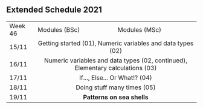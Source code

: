 ## Extended Schedule 2021

<table>
  <tr>
    <td>Week 46</td>
    <td>Modules (BSc)</td>
    <td>Modules (MSc)</td>
  </tr>
  <tr>
    <td>15/11</td>
    <td colspan="2" style="text-align:center">Getting started (01), Numeric variables and data types (02)</td>
  </tr>
  <tr>
    <td>16/11</td>
    <td colspan="2" style="text-align:center">Numeric variables and data types (02, continued), Elementary calculations (03)</td>
  </tr>
  <tr>
    <td>17/11</td>
    <td colspan="2" style="text-align:center">If..., Else... Or What!? (04)</td>
  </tr>
  <tr>
    <td>18/11</td>
    <td colspan="2" style="text-align:center">Doing stuff many times (05)</td>
  </tr>
  <tr>
    <td>19/11</td>
    <td colspan="2" style="text-align:center"><b>Patterns on sea shells</b></td>
  </tr>
</table>
